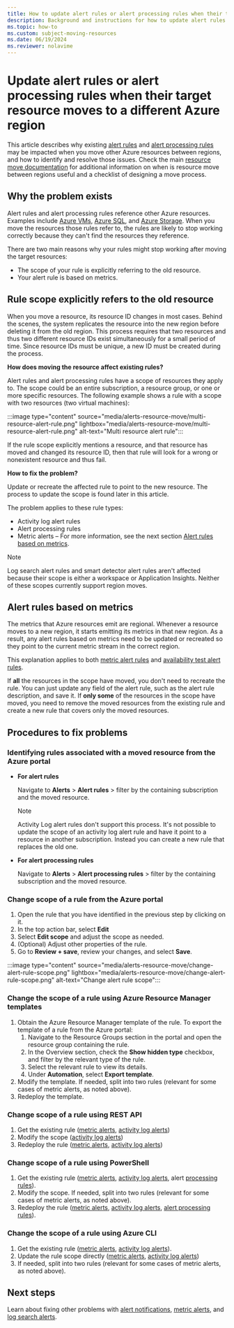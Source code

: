 ```yaml
---
title: How to update alert rules or alert processing rules when their target resource moves to a different Azure region
description: Background and instructions for how to update alert rules or alert processing rules when their target resource moves to a different Azure region. 
ms.topic: how-to
ms.custom: subject-moving-resources
ms.date: 06/19/2024
ms.reviewer: nolavime
---
```


# Update alert rules or alert processing rules when their target resource moves to a different Azure region

This article describes why existing [alert rules](./alerts-overview.md) and [alert processing rules](./alerts-action-rules.md) may be impacted when you move other Azure resources between regions, and how to identify and resolve those issues. Check the main [resource move documentation](/azure/azure-resource-manager/management/move-resources-overview) for additional information on when is resource move between regions useful and a checklist of designing a move process.

## Why the problem exists

Alert rules and alert processing rules reference other Azure resources. Examples include [Azure VMs](/azure/site-recovery/azure-to-azure-tutorial-migrate), [Azure SQL](/azure/azure-sql/database/move-resources-across-regions), and [Azure Storage](/azure/storage/common/storage-account-move). When you move the resources those rules refer to, the rules are likely to stop working correctly because they can't find the resources they reference.

There are two main reasons why your rules might stop working after moving the target resources:

* The scope of your rule is explicitly referring to the old resource.
* Your alert rule is based on metrics.

## Rule scope explicitly refers to the old resource

When you move a resource, its resource ID changes in most cases. Behind the scenes, the system replicates the resource into the new region before deleting it from the old region. This process requires that two resources and thus two different resource IDs exist simultaneously for a small period of time. Since resource IDs must be unique, a new ID must be created during the process. 

**How does moving the resource affect existing rules?**

Alert rules and alert processing rules have a scope of resources they apply to. The scope could be an entire subscription, a resource group, or one or more specific resources.
The following example shows a rule with a scope with two resources (two virtual machines):

:::image type="content" source="media/alerts-resource-move/multi-resource-alert-rule.png" lightbox="media/alerts-resource-move/multi-resource-alert-rule.png" alt-text="Multi resource alert rule":::

If the rule scope explicitly mentions a resource, and that resource has moved and changed its resource ID, then that rule will look for a wrong or nonexistent resource and thus fail.

**How to fix the problem?**

Update or recreate the affected rule to point to the new resource. The process to update the scope is found later in this article.

The problem applies to these rule types:

* Activity log alert rules
* Alert processing rules
* Metric alerts – For more information, see the next section [Alert rules based on metrics](#alert-rules-based-on-metrics).

> [!NOTE]
> Log search alert rules and smart detector alert rules aren't affected because their scope is either a workspace or Application Insights. Neither of these scopes currently support region moves.

## Alert rules based on metrics

The metrics that Azure resources emit are regional. Whenever a resource moves to a new region, it starts emitting its metrics in that new region. As a result, any alert rules based on metrics need to be updated or recreated so they point to the current metric stream in the correct region.

This explanation applies to both [metric alert rules](alerts-metric-overview.md) and [availability test alert rules](/previous-versions/azure/azure-monitor/app/monitor-web-app-availability).

If **all** the resources in the scope have moved, you don't need to recreate the rule. You can just update any field of the alert rule, such as the alert rule description, and save it.
If **only some** of the resources in the scope have moved, you need to remove the moved resources from the existing rule and create a new rule that covers only the moved resources.

## Procedures to fix problems

### Identifying rules associated with a moved resource from the Azure portal

* **For alert rules**

    Navigate to **Alerts** > **Alert rules** > filter by the containing subscription and the moved resource.

    > [!NOTE]
    > Activity Log alert rules don't support this process. It's not possible to update the scope of an activity log alert rule and have it point to a resource in another subscription. Instead you can create a new rule that replaces the old one.

* **For alert processing rules**

    Navigate to **Alerts** > **Alert processing rules** > filter by the containing subscription and the moved resource.

### Change scope of a rule from the Azure portal

1. Open the rule that you have identified in the previous step by clicking on it.
1. In the top action bar, select **Edit** 
1. Select **Edit scope** and adjust the scope as needed.
1. (Optional) Adjust other properties of the rule.
1. Go to **Review + save**, review your changes, and select **Save**.

:::image type="content" source="media/alerts-resource-move/change-alert-rule-scope.png" lightbox="media/alerts-resource-move/change-alert-rule-scope.png" alt-text="Change alert rule scope":::

### Change the scope of a rule using Azure Resource Manager templates

1. Obtain the Azure Resource Manager template of the rule.   To export the template of a rule from the Azure portal:
    1. Navigate to the Resource Groups section in the portal and open the resource group containing the rule.
    1. In the Overview section, check the **Show hidden type** checkbox, and filter by the relevant type of the rule.
    1. Select the relevant rule to view its details.
    1. Under **Automation**, select **Export template**.
1. Modify the template. If needed, split into two rules (relevant for some cases of metric alerts, as noted above).
1. Redeploy the template.

### Change scope of a rule using REST API

1. Get the existing rule ([metric alerts](/rest/api/monitor/metricalerts/get), [activity log alerts](/rest/api/monitor/activitylogalerts/get))
1. Modify the scope ([activity log alerts](/rest/api/monitor/activitylogalerts/update))
1. Redeploy the rule ([metric alerts](/rest/api/monitor/metricalerts/createorupdate), [activity log alerts](/rest/api/monitor/activitylogalerts/createorupdate))

### Change scope of a rule using PowerShell

1. Get the existing rule ([metric alerts](/powershell/module/az.monitor/get-azmetricalertrulev2), [activity log alerts](/powershell/module/az.monitor/get-azactivitylogalert), alert [processing rules](/powershell/module/az.alertsmanagement/get-azalertprocessingrule)).
1. Modify the scope. If needed, split into two rules (relevant for some cases of metric alerts, as noted above).
1. Redeploy the rule ([metric alerts](/powershell/module/az.monitor/add-azmetricalertrulev2), [activity log alerts](/powershell/module/az.monitor/enable-azactivitylogalert), [alert processing rules](/powershell/module/az.alertsmanagement/set-azalertprocessingrule)).

### Change the scope of a rule using Azure CLI

1. Get the existing rule ([metric alerts](/cli/azure/monitor/metrics/alert#az-monitor-metrics-alert-show), [activity log alerts](/cli/azure/monitor/activity-log/alert#az-monitor-activity-log-alert-list)).
1. Update the rule scope directly ([metric alerts](/cli/azure/monitor/metrics/alert#az-monitor-metrics-alert-update), [activity log alerts](/cli/azure/monitor/activity-log/alert/scope))
1. If needed, split into two rules (relevant for some cases of metric alerts, as noted above).

## Next steps

Learn about fixing other problems with [alert notifications](alerts-troubleshoot.md), [metric alerts](alerts-troubleshoot-metric.md), and [log search alerts](alerts-troubleshoot-log.md).
